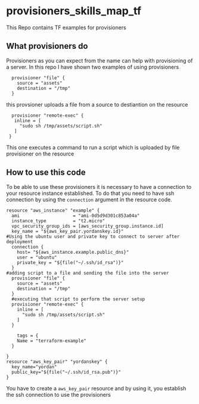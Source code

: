 # provisioners_skills_map_tf
This Repo contains TF examples for provisioners

## What provisioners do

Provisioners as you can expect from the name can help with provisioning of a server.
In this repo I have shown two examples of using provisioners

```
  provisioner "file" {
    source = "assets"
    destination = "/tmp"
  }
 ```
 this provsioner uploads a file from a source to destiantion on the resource
 
 ```
   provisioner "remote-exec" {
    inline = [
      "sudo sh /tmp/assets/script.sh"
    ]
  }
  ```
  This one executes a command to run a script which is uploaded by file provisioner on the resource
  
## How to use this code

To be able to use these provisioners it is necessary to have a connection to your resource instance established.
To do that you need to have ssh connection by using the `connection` argument in the resource code.

```
resource "aws_instance" "example" {
  ami                    = "ami-0d5d9d301c853a04a"
  instance_type          = "t2.micro"
  vpc_security_group_ids = [aws_security_group.instance.id]
  key_name = "${aws_key_pair.yordanskey.id}"
#Using the ubuntu user and private key to connect to server after deployment
  connection {
    host= "${aws_instance.example.public_dns}"
    user = "ubuntu"
    private_key = "${file("~/.ssh/id_rsa")}"
  }
#adding script to a file and sending the file into the server
  provisioner "file" {
    source = "assets"
    destination = "/tmp"
  }
  #executing that script to perform the server setup
  provisioner "remote-exec" {
    inline = [
      "sudo sh /tmp/assets/script.sh"
    ]
  }

    tags = {
    Name = "terraform-example"
  }

}
resource "aws_key_pair" "yordanskey" {
  key_name="yordan"
  public_key="${file("~/.ssh/id_rsa.pub")}"
}
```
You have to create a `aws_key_pair` resource and by using it, you establish the ssh connection to use the provisioners



